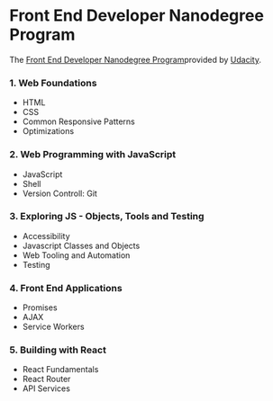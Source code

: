 # Front End Developer Nanodegree Program

The [Front End Developer Nanodegree Program](https://eu.udacity.com/course/front-end-web-developer-nanodegree--nd001)provided by [Udacity](https://eu.udacity.com/).

### 1. Web Foundations 

* HTML
* CSS
* Common Responsive Patterns
* Optimizations 
  
###  2. Web Programming with JavaScript

* JavaScript
* Shell
* Version Controll: Git

### 3. Exploring JS - Objects, Tools and Testing

* Accessibility
* Javascript Classes and Objects 
* Web Tooling and Automation
* Testing

### 4. Front End Applications

* Promises
* AJAX
* Service Workers

### 5. Building with React
* React Fundamentals
* React Router
* API Services

